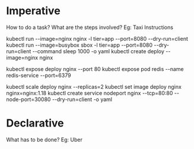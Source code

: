 # Imperative
How to do a task?
What are the steps involved?
Eg: Taxi Instructions

kubectl run --image=nginx nginx -l tier=app --port=8080 --dry-run=client
kubectl run --image=busybox sbox -l tier=app --port=8080 --dry-run=client --command sleep 1000 -o yaml
kubectl create deploy --image=nginx nginx

kubectl expose deploy nginx --port 80
kubectl expose pod redis --name redis-service --port=6379

kubectl scale deploy nginx --replicas=2
kubectl set image deploy nginx nginx=nginx:1.18
kubectl create service nodeport nginx --tcp=80:80 --node-port=30080 --dry-run=client -o yaml

# Declarative
What has to be done?
Eg: Uber